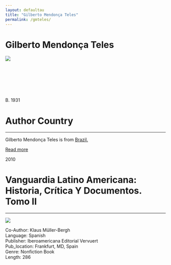 ```yaml
---
layout: defaultau
title: "Gilberto Mendonça Teles"
permalink: /gmteles/
---
```

<!-- partial:index.partial.html -->
<div class="content">
     <h1>Gilberto Mendonça Teles</h1>
    <div class="quote">
        <div><img src="https://encrypted-tbn1.gstatic.com/images?q=tbn:ANd9GcTKVRG3I95_I0UZ6Q5zj-CH37ofA1tGv51akr9F8e-r0-_gGR2d" class="logo"></div>
    </div>
    <div class="timeline">
        <div style="padding-bottom:100px;"></div>
        <div class="block">
             <div class="date right"><p class="right">B. 1931</p></div>
            <div class="dot"></div>
            <div class="left first">
            <div class="author_country">
                <h1>Author Country</h1><hr>
          <div class="aclocation">  <p>Gilberto Mendonça Teles is from <a href="{{ site.baseurl }}/35">Brazil.</a></p></div>
              <div class="acreadmore">  <a href="https://en.wikipedia.org/wiki/Gilberto_Mendon%C3%A7a_Teles" target="_blank">Read more</a></div>
            </div>
            </div>
        <div class="block">
            <div class="date left"><p class="left">2010</p></div>
            <div class="dot"></div>
            <div class="right">
                <h1>Vanguardia Latino Americana: Historia, Crítica Y Documentos. Tomo II</h1><hr>
                <p><img src="https://books.google.dm/books/content?id=NQ68xQEACAAJ&printsec=frontcover&img=1&zoom=1&imgtk=AFLRE72i60WoOYzu-ty7RoCo-ByhwBmSPUmnh0AkmFwI9wQJN68uNt_msY42C4FJ0sw_oxnJ6CtY8EoE5jlwOTcYagYO87XTdHPkoJI3JnJDPHIHPKVHXE-eIVKykcfkkTjAAjJioHXS"></p>
                <p>
	    Co-Author: Klaus Müller-Bergh<br/>               
	    Language: Spanish<br/>
                Publisher: Iberoamericana Editorial Vervuert<br/>
                Pub_location: Frankfurt, MD, Spain<br/>
                Genre: Nonfiction Book<br/>
                Length: 286<br/>                   </p>
            </div>
        </div>
